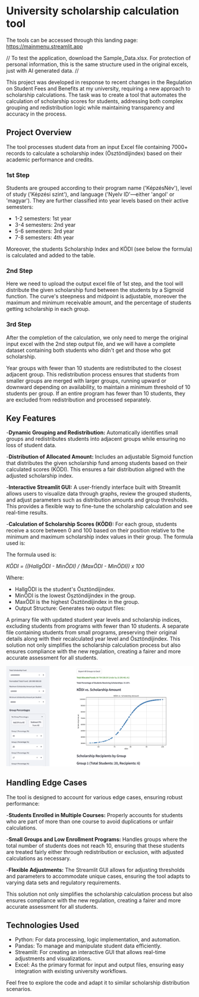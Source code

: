 # University scholarship calculation tool

The tools can be accessed through this landing page: https://mainmenu.streamlit.app

// To test the application, download the Sample_Data.xlsx. For protection of personal information, this is the same structure used in the original excels, just with AI generated data. //

This project was developed in response to recent changes in the Regulation on Student Fees and Benefits at my university, requiring a new approach to scholarship calculations. The task was to create a tool that automates the calculation of scholarship scores for students, addressing both complex grouping and redistribution logic while maintaining transparency and accuracy in the process.

## Project Overview
The tool processes student data from an input Excel file containing 7000+ records to calculate a scholarship index (Ösztöndíjindex) based on their academic performance and credits. 

### 1st Step
Students are grouped according to their program name ('KépzésNév'), level of study ('Képzési szint'), and language ('Nyelv ID'—either 'angol' or 'magyar'). They are further classified into year levels based on their active semesters: 
- 1-2 semesters: 1st year
- 3-4 semesters: 2nd year
- 5-6 semesters: 3rd year
- 7-8 semesters: 4th year

Moreover, the students Scholarship Index and KÖDI (see below the formula) is calculated and added to the table.

### 2nd Step
Here we need to upload the output excel file of 1st step, and the tool will distribute the given scholarship fund between the students by a Sigmoid function. The curve's steepness and midpoint is adjustable, moreover the maximum and minimum receivable amount, and the percentage of students getting scholarship in each group.

### 3rd Step
After the completion of the calculation, we only need to merge the original input excel with the 2nd step output file, and we will have a complete dataset containing both students who didn't get and those who got scholarship.

Year groups with fewer than 10 students are redistributed to the closest adjacent group. This redistribution process ensures that students from smaller groups are merged with larger groups, running upward or downward depending on availability, to maintain a minimum threshold of 10 students per group. If an entire program has fewer than 10 students, they are excluded from redistribution and processed separately.

## Key Features
-__Dynamic Grouping and Redistribution:__ Automatically identifies small groups and redistributes students into adjacent groups while ensuring no loss of student data.

-__Distribution of Allocated Amount:__ Includes an adjustable Sigmoid function that distributes the given scholarship fund among students based on their calculated scores (KÖDI). This ensures a fair distribution aligned with the adjusted scholarship index.

-__Interactive Streamlit GUI:__ A user-friendly interface built with Streamlit allows users to visualize data through graphs, review the grouped students, and adjust parameters such as distribution amounts and group thresholds. This provides a flexible way to fine-tune the scholarship calculation and see real-time results.

-__Calculation of Scholarship Scores (KÖDI):__ For each group, students receive a score between 0 and 100 based on their position relative to the minimum and maximum scholarship index values in their group. The formula used is:

The formula used is:

 _KÖDI = ((HallgÖDI - MinÖDI) / (MaxÖDI - MinÖDI)) x 100_ 

Where:

- HallgÖDI is the student's Ösztöndíjindex.
- MinÖDI is the lowest Ösztöndíjindex in the group.
- MaxÖDI is the highest Ösztöndíjindex in the group.
- Output Structure: Generates two output files:

A primary file with updated student year levels and scholarship indices, excluding students from programs with fewer than 10 students.
A separate file containing students from small programs, preserving their original details along with their recalculated year level and Ösztöndíjindex.
This solution not only simplifies the scholarship calculation process but also ensures compliance with the new regulation, creating a fairer and more accurate assessment for all students.

![Screenshot of the working application as preview.](Preview.png)

## Handling Edge Cases
The tool is designed to account for various edge cases, ensuring robust performance:

-__Students Enrolled in Multiple Courses:__ Properly accounts for students who are part of more than one course to avoid duplications or unfair calculations.

-__Small Groups and Low Enrollment Programs:__ Handles groups where the total number of students does not reach 10, ensuring that these students are treated fairly either through redistribution or exclusion, with adjusted calculations as necessary.

-__Flexible Adjustments:__ The Streamlit GUI allows for adjusting thresholds and parameters to accommodate unique cases, ensuring the tool adapts to varying data sets and regulatory requirements.

This solution not only simplifies the scholarship calculation process but also ensures compliance with the new regulation, creating a fairer and more accurate assessment for all students.

## Technologies Used
- Python: For data processing, logic implementation, and automation.
- Pandas: To manage and manipulate student data efficiently.
- Streamlit: For creating an interactive GUI that allows real-time adjustments and visualizations.
- Excel: As the primary format for input and output files, ensuring easy integration with existing university workflows.

Feel free to explore the code and adapt it to similar scholarship distribution scenarios.
